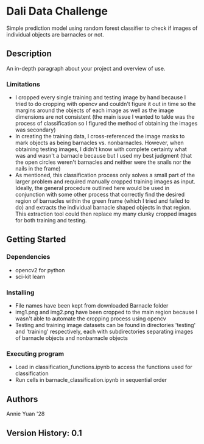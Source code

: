 # Dali Data Challenge

Simple prediction model using random forest classifier to check if images of individual objects are barnacles or not.

## Description

An in-depth paragraph about your project and overview of use.

### Limitations

* I cropped every single training and testing image by hand because I tried to do cropping with opencv and couldn't figure it out in time so the margins around the objects of each image as well as the image dimensions are not consistent (the main issue I wanted to takle was the process of classification so I figured the method of obtaining the images was secondary)
* In creating the training data, I cross-referenced the image masks to mark objects as being barnacles vs. nonbarnacles. However, when obtaining testing images, I didn't know with complete certainty what was and wasn't a barnacle because but I used my best judgment (that the open circles weren't barnacles and neither were the snails nor the nails in the frame)
* As mentioned, this classification process only solves a small part of the larger problem and required manually cropped training images as input. Ideally, the general procedure outlined here would be used in conjunction with some other process that correctly find the desired region of barnacles within the green frame (which I tried and failed to do) and extracts the individual barnacle shaped objects in that region. This extraction tool could then replace my many clunky cropped images for both training and testing.

## Getting Started

### Dependencies

* opencv2 for python
* sci-kit learn

### Installing

* File names have been kept from downloaded Barnacle folder
* img1.png and img2.png have been cropped to the main region because I wasn't able to automate the cropping process using opencv
* Testing and training image datasets can be found in directories 'testing' and 'training' respectively, each with subdirectories separating images of barnacle objects and nonbarnacle objects

### Executing program

* Load in classification_functions.ipynb to access the functions used for classification
* Run cells in barnacle_classification.ipynb in sequential order

## Authors

Annie Yuan '28

## Version History: 0.1
